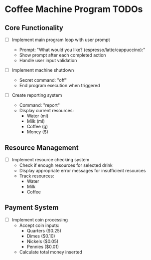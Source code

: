 # Coffee Machine Program TODOs

## Core Functionality
- [ ] Implement main program loop with user prompt
  - Prompt: "What would you like? (espresso/latte/cappuccino):"
  - Show prompt after each completed action
  - Handle user input validation

- [ ] Implement machine shutdown
  - Secret command: "off"
  - End program execution when triggered

- [ ] Create reporting system
  - Command: "report"
  - Display current resources:
    - Water (ml)
    - Milk (ml)
    - Coffee (g)
    - Money ($)

## Resource Management
- [ ] Implement resource checking system
  - Check if enough resources for selected drink
  - Display appropriate error messages for insufficient resources
  - Track resources:
    - Water
    - Milk
    - Coffee

## Payment System
- [ ] Implement coin processing
  - Accept coin inputs:
    - Quarters ($0.25)
    - Dimes ($0.10)
    - Nickels ($0.05)
    - Pennies ($0.01)
  - Calculate total money inserted